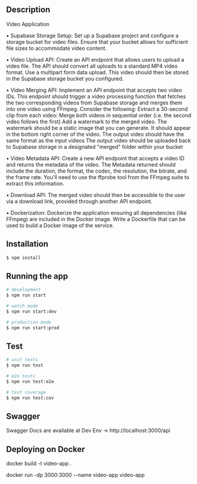 ## Description

Video Application 

• Supabase Storage Setup: Set up a Supabase project and configure a storage bucket for video files. Ensure that your bucket allows for sufficient file sizes to accommodate video content.

• Video Upload API: Create an API endpoint that allows users to upload a video file. The API should convert all uploads to a standard MP4 video format. Use a multipart form data upload. This video should then be stored in the Supabase storage bucket you configured.

• Video Merging API: Implement an API endpoint that accepts two video IDs. This endpoint should trigger a video processing function that fetches the two corresponding videos from Supabase storage and merges them into one video using FFmpeg. Consider the following:
Extract a 30-second clip from each video:
Merge both videos in sequential order (i.e. the second video follows the first)
Add a watermark to the merged video. 
The watermark should be a static image that you can generate. It should appear in the bottom right corner of the video.
The output video should have the same format as the input videos
The output video should be uploaded back to Supabase storage in a designated "merged" folder within your bucket


• Video Metadata API: Create a new API endpoint that accepts a video ID and returns the metadata of the video. The Metadata returned should include the duration, the format, the codec, the resolution, the bitrate, and the frame rate. You'll need to use the ffprobe tool from the FFmpeg suite to extract this information.

• Download API: The merged video should then be accessible to the user via a download link, provided through another API endpoint.

• Dockerization: Dockerize the application ensuring all dependencies (like FFmpeg) are included in the Docker image. Write a Dockerfile that can be used to build a Docker image of the service.

## Installation

```bash
$ npm install
```

## Running the app

```bash
# development
$ npm run start

# watch mode
$ npm run start:dev

# production mode
$ npm run start:prod
```

## Test

```bash
# unit tests
$ npm run test

# e2e tests
$ npm run test:e2e

# test coverage
$ npm run test:cov
```

## Swagger

Swagger Docs are available at
Dev Env -> http://localhost:3000/api


## Deploying on Docker

docker build -t video-app .

docker run -dp 3000:3000 --name video-app video-app
